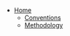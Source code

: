 <!-- docs/_sidebar.md -->
- [Home](/)
  - [Conventions](/Conventions/CodingConventions.md)
  - [Methodology](/Methodology/Methodology.md)
